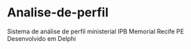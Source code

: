 # Analise-de-perfil
Sistema de análise de perfil ministerial IPB Memorial Recife PE
Desenvolvido em Delphi
